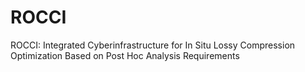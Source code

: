# ROCCI
ROCCI: Integrated Cyberinfrastructure for In Situ Lossy Compression Optimization Based on Post Hoc Analysis Requirements
